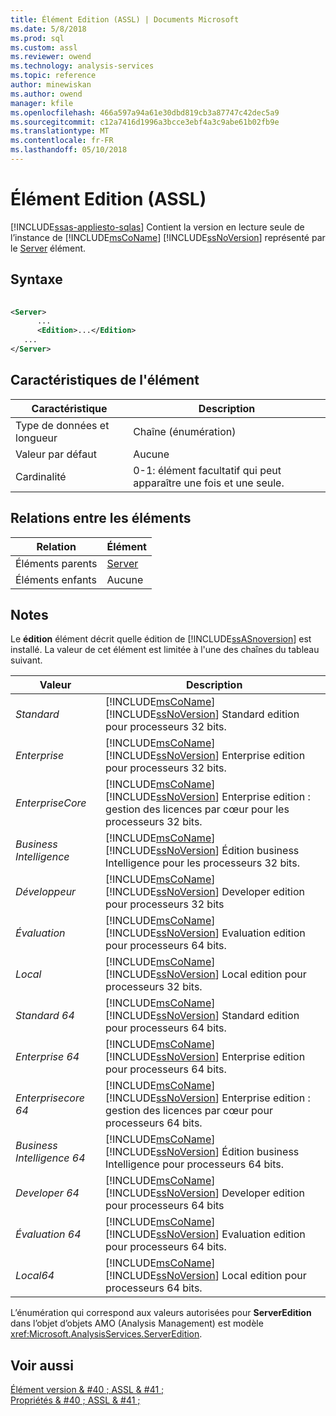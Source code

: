 ```yaml
---
title: Élément Edition (ASSL) | Documents Microsoft
ms.date: 5/8/2018
ms.prod: sql
ms.custom: assl
ms.reviewer: owend
ms.technology: analysis-services
ms.topic: reference
author: minewiskan
ms.author: owend
manager: kfile
ms.openlocfilehash: 466a597a94a61e30dbd819cb3a87747c42dec5a9
ms.sourcegitcommit: c12a7416d1996a3bcce3ebf4a3c9abe61b02fb9e
ms.translationtype: MT
ms.contentlocale: fr-FR
ms.lasthandoff: 05/10/2018
---
```

# <a name="edition-element-assl"></a>Élément Edition (ASSL)
[!INCLUDE[ssas-appliesto-sqlas](../../../includes/ssas-appliesto-sqlas.md)]
  Contient la version en lecture seule de l’instance de [!INCLUDE[msCoName](../../../includes/msconame-md.md)] [!INCLUDE[ssNoVersion](../../../includes/ssnoversion-md.md)] représenté par le [Server](../../../analysis-services/scripting/objects/server-element-assl.md) élément.  
  
## <a name="syntax"></a>Syntaxe  
  
```xml  
  
<Server>  
      ...  
      <Edition>...</Edition>  
   ...  
</Server>  
```  
  
## <a name="element-characteristics"></a>Caractéristiques de l'élément  
  
|Caractéristique|Description|  
|--------------------|-----------------|  
|Type de données et longueur|Chaîne (énumération)|  
|Valeur par défaut|Aucune|  
|Cardinalité|0-1: élément facultatif qui peut apparaître une fois et une seule.|  
  
## <a name="element-relationships"></a>Relations entre les éléments  
  
|Relation|Élément|  
|------------------|-------------|  
|Éléments parents|[Server](../../../analysis-services/scripting/objects/server-element-assl.md)|  
|Éléments enfants|Aucune|  
  
## <a name="remarks"></a>Notes  
 Le **édition** élément décrit quelle édition de [!INCLUDE[ssASnoversion](../../../includes/ssasnoversion-md.md)] est installé. La valeur de cet élément est limitée à l'une des chaînes du tableau suivant.  
  
|Valeur| Description|  
|-----------|-----------------|  
|*Standard*|[!INCLUDE[msCoName](../../../includes/msconame-md.md)][!INCLUDE[ssNoVersion](../../../includes/ssnoversion-md.md)] Standard edition pour processeurs 32 bits.|  
|*Enterprise*|[!INCLUDE[msCoName](../../../includes/msconame-md.md)][!INCLUDE[ssNoVersion](../../../includes/ssnoversion-md.md)] Enterprise edition pour processeurs 32 bits.|  
|*EnterpriseCore*|[!INCLUDE[msCoName](../../../includes/msconame-md.md)][!INCLUDE[ssNoVersion](../../../includes/ssnoversion-md.md)] Enterprise edition : gestion des licences par cœur pour les processeurs 32 bits.|  
|*Business Intelligence*|[!INCLUDE[msCoName](../../../includes/msconame-md.md)][!INCLUDE[ssNoVersion](../../../includes/ssnoversion-md.md)] Édition business Intelligence pour les processeurs 32 bits.|  
|*Développeur*|[!INCLUDE[msCoName](../../../includes/msconame-md.md)][!INCLUDE[ssNoVersion](../../../includes/ssnoversion-md.md)] Developer edition pour processeurs 32 bits|  
|*Évaluation*|[!INCLUDE[msCoName](../../../includes/msconame-md.md)][!INCLUDE[ssNoVersion](../../../includes/ssnoversion-md.md)] Evaluation edition pour processeurs 64 bits.|  
|*Local*|[!INCLUDE[msCoName](../../../includes/msconame-md.md)][!INCLUDE[ssNoVersion](../../../includes/ssnoversion-md.md)] Local edition pour processeurs 32 bits.|  
|*Standard 64*|[!INCLUDE[msCoName](../../../includes/msconame-md.md)][!INCLUDE[ssNoVersion](../../../includes/ssnoversion-md.md)] Standard edition pour processeurs 64 bits.|  
|*Enterprise 64*|[!INCLUDE[msCoName](../../../includes/msconame-md.md)][!INCLUDE[ssNoVersion](../../../includes/ssnoversion-md.md)] Enterprise edition pour processeurs 64 bits.|  
|*Enterprisecore 64*|[!INCLUDE[msCoName](../../../includes/msconame-md.md)][!INCLUDE[ssNoVersion](../../../includes/ssnoversion-md.md)] Enterprise edition : gestion des licences par cœur pour processeurs 64 bits.|  
|*Business Intelligence 64*|[!INCLUDE[msCoName](../../../includes/msconame-md.md)][!INCLUDE[ssNoVersion](../../../includes/ssnoversion-md.md)] Édition business Intelligence pour processeurs 64 bits.|  
|*Developer 64*|[!INCLUDE[msCoName](../../../includes/msconame-md.md)][!INCLUDE[ssNoVersion](../../../includes/ssnoversion-md.md)] Developer edition pour processeurs 64 bits|  
|*Évaluation 64*|[!INCLUDE[msCoName](../../../includes/msconame-md.md)][!INCLUDE[ssNoVersion](../../../includes/ssnoversion-md.md)] Evaluation edition pour processeurs 64 bits.|  
|*Local64*|[!INCLUDE[msCoName](../../../includes/msconame-md.md)][!INCLUDE[ssNoVersion](../../../includes/ssnoversion-md.md)] Local edition pour processeurs 64 bits.|  
  
 L’énumération qui correspond aux valeurs autorisées pour **ServerEdition** dans l’objet d’objets AMO (Analysis Management) est modèle <xref:Microsoft.AnalysisServices.ServerEdition>.  
  
## <a name="see-also"></a>Voir aussi  
 [Élément version & #40 ; ASSL & #41 ;](../../../analysis-services/scripting/properties/version-element-assl.md)   
 [Propriétés & #40 ; ASSL & #41 ;](../../../analysis-services/scripting/properties/properties-assl.md)  
  
  
